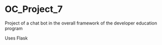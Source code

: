 # OC_Project_7
Project of a chat bot in the overall framework of the developer education program

Uses Flask